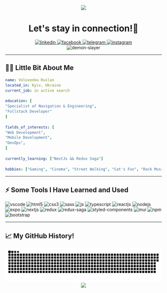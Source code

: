 <div align="center">
<img src="https://capsule-render.vercel.app/api?type=waving&color=gradient&height=100&text=Hello!&animation=fadeIn&section=header"/>
<h1>Let's stay in connection!💬</h1>
</div>

<div align="center">
<a href="https://www.linkedin.com/in/vokoloven/">
  <img height="50" width="50" src="https://user-images.githubusercontent.com/48805990/231769385-7dcc8bdf-c422-4f69-962c-76dd1e027cd6.png" alt="linkedin"/>
</a>
<a href="https://www.facebook.com/ruslan.volovenko/">
  <img height="50" width="50" src="https://user-images.githubusercontent.com/48805990/231770930-bb7ce785-2858-40e0-b798-994ab60b8f20.png" alt="facebook"/>
</a>
  <a href="https://t.me/vokoloven">
  <img height="50" width="50" src="https://user-images.githubusercontent.com/48805990/231772072-62d14c21-7797-4957-a8c6-e76bb805cd98.png" alt="telegram"/>
</a>
    <a href="https://www.instagram.com/vokoloven/">
  <img height="50" width="50" src="https://user-images.githubusercontent.com/48805990/231772749-03e95ab0-d564-46c3-be53-da252beb2ee1.png" alt="instagram"/>
</a>
</div>
<div align="center">
  <img src="https://user-images.githubusercontent.com/48805990/231774886-7046bdaa-f7a7-478f-bb05-66202cf75ab4.gif" alt="demon-slayer"/>
</div>

---
<h2>👩‍💻&nbsp;Little Bit About Me</h2>

```yaml
name: Volovenko Ruslan
located_in: Kyiv, Ukraine
current_job: in active search

education: [
"Specialist of Navigation & Engineering",
"Fullstack Developer"
]

fields_of_interests: [
"Web Development",
"Mobile Development",
"DevOps",
]

currently_learning: ["NextJs && Redux Saga"]

hobbies: ["Gaming", "Cinema", "Street Walking", "Cat's Fun", "Rock Music"]
```
---
<h2>⚡&nbsp;Some Tools I Have Learned and Used</h2>

<div align="left">
<img height="50" width="50" src="https://user-images.githubusercontent.com/48805990/231803323-a14030f6-1b89-42c8-b18d-abbfdcde1a60.png" alt="vscode"/>
<img height="50" width="50" src="https://user-images.githubusercontent.com/48805990/231800613-4481a052-f57d-4731-aa42-45be962ccf61.png" alt="html5"/>
<img height="50" width="50" src="https://user-images.githubusercontent.com/48805990/231801114-05079da5-b7c5-42f7-adb4-7fe2f5bd9105.png" alt="css3"/>
<img height="50" width="50" src="https://user-images.githubusercontent.com/48805990/231812391-d7d1c072-9049-4777-a8ee-738fdc2e68f0.svg" alt="sass"/>
<img height="50" width="50" src="https://user-images.githubusercontent.com/48805990/231813232-84230f45-4165-46c2-958e-b85f9d259b31.png" alt="js"/>
<img height="50" width="50" src="https://user-images.githubusercontent.com/48805990/231807096-666ef688-fec1-49f8-861d-e2df228235a8.svg" alt="typescript"/>
<img height="50" width="50" src="https://user-images.githubusercontent.com/48805990/231802370-8ba31a44-1c96-4a22-86c9-ffe69ccc280f.png" alt="reactjs"/>
<img height="50" width="50" src="https://user-images.githubusercontent.com/48805990/231802509-9b05e4ee-7361-438a-876c-89564118d7ad.png" alt="nodejs"/>
<img height="50" width="50" src="https://user-images.githubusercontent.com/48805990/231807026-706bd32c-4c04-43f0-83d8-492a13c7ffa8.svg" alt="expo"/>
<img height="50" width="50" src="https://user-images.githubusercontent.com/48805990/231808453-d4d7ec5b-ed46-41eb-8508-5fa0901eb1e1.svg" alt="nextjs"/>
<img height="50" width="50" src="https://user-images.githubusercontent.com/48805990/231808929-35681450-9b5e-4e5c-b544-9f0915280c94.svg" alt="redux"/>
<img height="50" width="50" src="https://user-images.githubusercontent.com/48805990/231809131-104475db-1a6f-4c46-8211-d3e2f34abf72.svg" alt="redux-saga"/>
<img height="50" width="50" src="https://user-images.githubusercontent.com/48805990/231810493-ded6f82b-0402-45a4-98a8-915db04f8637.svg" alt="styled-components"/>
<img height="50" width="50" src="https://user-images.githubusercontent.com/48805990/231811307-fd4a0286-3614-4994-a247-f2cd9003a35e.svg" alt="mui"/>
<img height="50" width="50" src="https://user-images.githubusercontent.com/48805990/231811758-67d5e50c-e2fe-4f87-be04-ac07d9297037.svg" alt="npm"/>
<img height="50" width="50" src="https://user-images.githubusercontent.com/48805990/231814336-960dab1b-54d5-4bc0-9bf8-1ce3e463fd8c.svg" alt="bootstrap"/>
 
---  
<h2>📈&nbsp;My GitHub History!</h2>
<picture>
<source media="(prefers-color-scheme: dark)" srcset="https://github.com/Vokoloven/Vokoloven/blob/output/github-contribution-grid-snake-dark.svg" />
<img alt="github-snake" src="https://github.com/Vokoloven/Vokoloven/blob/output/github-contribution-grid-snake-dark.svg" />
</picture>
  
<div align="center">
<img src="https://capsule-render.vercel.app/api?type=waving&color=gradient&height=100&animation=fadeIn&section=footer"/>
</div>
